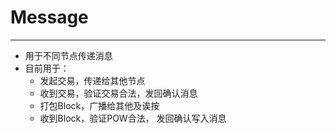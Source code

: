 # Message

***

* 用于不同节点传递消息
* 目前用于：
  * 发起交易，传递给其他节点
  * 收到交易，验证交易合法，发回确认消息
  * 打包Block，广播给其他及诶按
  * 收到Block，验证POW合法， 发回确认写入消息